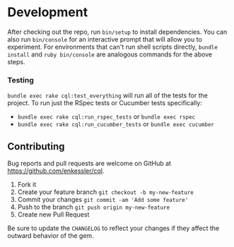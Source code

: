 # Development

After checking out the repo, run `bin/setup` to install dependencies. You can also run `bin/console` for an 
interactive prompt that will allow you to experiment. For environments that can't run shell scripts directly, 
`bundle install` and `ruby bin/console` are analogous commands for the above steps.

### Testing

`bundle exec rake cql:test_everything` will run all of the tests for the project. To run just the RSpec tests 
or Cucumber tests specifically:
 - `bundle exec rake cql:run_rspec_tests` or
   `bundle exec rspec`
 - `bundle exec rake cql:run_cucumber_tests` or
   `bundle exec cucumber`


## Contributing

Bug reports and pull requests are welcome on GitHub at https://github.com/enkessler/cql.

1. Fork it
2. Create your feature branch
   `git checkout -b my-new-feature`
3. Commit your changes
   `git commit -am 'Add some feature'`
4. Push to the branch
   `git push origin my-new-feature`
5. Create new Pull Request

Be sure to update the `CHANGELOG` to reflect your changes if they affect the outward behavior of the gem.
